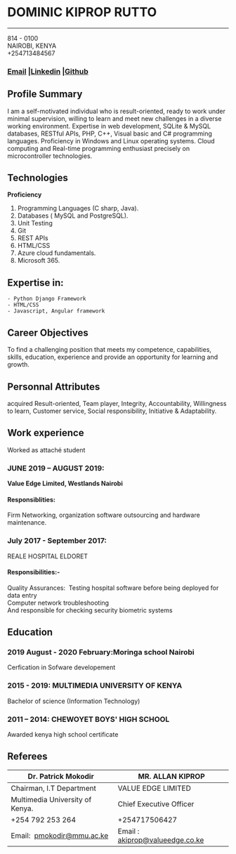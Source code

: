 # DOMINIC KIPROP RUTTO

---------------------------------------------------------

 
 814 - 0100 <br>
 NAIROBI, KENYA<br>
 +254713484567


 ### [Email](dominickrutto@gmail.com) |[Linkedin](https://www.linkedin.com/in/dominic-rutto-82363a116/) |[Github](https://github.com/Leina33)

 

## Profile Summary 

I am a self-motivated individual who is result-oriented, ready to work under minimal
supervision, willing to learn and meet new challenges in a diverse working
environment. Expertise in web development, SQLite & MySQL databases, RESTful
APIs, PHP, C++, Visual basic and C# programming languages. Proficiency in Windows
and Linux operating systems.
Cloud computing and Real-time programming enthusiast precisely on microcontroller
technologies.


## Technologies 

**Proficiency**

<ol>
<li>Programming Languages (C sharp, Java).</li>
<li>Databases ( MySQL and PostgreSQL).</li>
<li>Unit Testing</li>
<li>Git</li>
<li>REST APIs</li>
<li>HTML/CSS</li>
<li>Azure cloud fundamentals.</li>
<li>Microsoft 365.</li>
</ol>

## Expertise in:

    - Python Django Framework
    - HTML/CSS
    - Javascript, Angular framework


## Career Objectives

To find a challenging position that meets my competence, capabilities, skills, education,
experience and provide an opportunity for learning and growth.

## Personnal Attributes
acquired
Result-oriented, Team player, Integrity, Accountability, Willingness to learn, Customer service,
Social responsibility, Initiative & Adaptability.

## Work experience

Worked as attaché student

### JUNE 2019 – AUGUST 2019: 
__Value Edge Limited, Westlands Nairobi__
#### Responsiblities: 
Firm Networking, organization software outsourcing and hardware maintenance.

### July 2017 - September 2017: 
REALE HOSPITAL ELDORET
#### Responsibilities:-
Quality Assurances: ​ Testing hospital software before being deployed for data entry<br>
Computer network troubleshooting<br>
And responsible for checking security biometric systems
</ol>

## Education

### 2019 August - 2020 February:Moringa school Nairobi
Cerfication in Sofware developement

### 2015 - 2019:  **MULTIMEDIA UNIVERSITY OF KENYA**
Bachelor of science (Information Technology)
               
### 2011 – 2014: **CHEWOYET BOYS' HIGH SCHOOL**
Awarded  kenya high school certificate

## Referees 

Dr. Patrick Mokodir             | MR. ALLAN KIPROP
--------------------------------|----------------------------------------------------------------
Chairman, I.T Department        | VALUE EDGE LIMITED
Multimedia University of Kenya. | Chief Executive Officer
+254 792 253 264                | +254717506427
Email: ​ pmokodir@mmu.ac.ke      | Email​ : ​ akiprop@valueedge.co.ke
